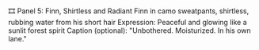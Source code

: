 🎞️ Panel 5: Finn, Shirtless and Radiant
Finn in camo sweatpants, shirtless, rubbing water from his short hair
Expression: Peaceful and glowing like a sunlit forest spirit
Caption (optional): "Unbothered. Moisturized. In his own lane."
